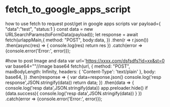 # fetch_to_google_apps_script
how to use fetch to request post/get in google apps scripts
var payload={
  "data":"test",
  "status:1
}
const data = new URLSearchParams(toFormData(payload));
 let response = await fetch(urlappMain,{
    method: "POST",
    body:data,
  })
  .then(r => r.json())
  .then(async(res) => {
    console.log(res)
    return res
  })
  .catch(error => {console.error('Error:', error)});

#how to post Image and data
var url='https://xxxx.com/dsfsdfs?id=xx&st=0
var base64=""//image base64
fetch(url, {
    method: "POST",
      maxBodyLength: Infinity,
      headers: {
        'Content-Type': 'text/plain'
      },
        body: base64,
      })
      .then(response => {
        var data=response.json()
        console.log('resp response',JSON.stringify(data))
        return data;
      })
      .then(data => {
        console.log('resp data',JSON.stringify(data))
        app.preloader.hide()
        if (data.success){
          console.log('resp data',JSON.stringify(data))
        }
      })
			.catch(error => {console.error('Error:', error)});
